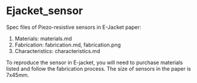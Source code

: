 # Ejacket_sensor
Spec files of Piezo-resistive sensors in E-Jacket paper:

1. Materials: materials.md
2. Fabrication: fabrication.md, fabrication.png
3. Characteristics: characteristics.md


To reproduce the sensor in E-jacket, you will need to purchase materials listed and follow the fabrication process. The size of sensors in the paper is 7x45mm.

